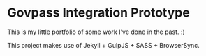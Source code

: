 
# Govpass Integration Prototype


This is my little portfolio of some work I've done in the past. :)

This project makes use of Jekyll + GulpJS + SASS + BrowserSync. 

<br />
